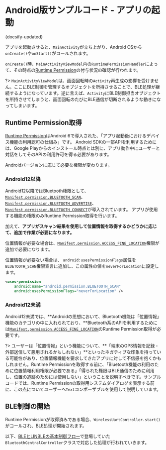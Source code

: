 # Android版サンプルコード - アプリの起動

{docsify-updated}

アプリを起動させると、`MainActivity`が立ち上がり、Android OSから`onCreate()`や`onStart()`がコールされます。

`onCreate()`時、`MainActivityViewModel`内の`RuntimePermissionHandler`によって、その時点の[Runtime Permission]( #runtime-permission取得 )の付与状況の確認が行われます。

?> `MainActivityViewModel`は、画面回転時の`Activity`再生成の影響を受けません。ここにBLE制御を管理するオブジェクトを所持させることで、BLE処理が継続するようになっています。逆に言えば、`Activity`にBLE制御担当オブジェクトを所持させてしまうと、画面回転のたびにBLE通信が切断されるような動きになってしまいます。


## Runtime Permission取得

[Runtime Permission]( https://developer.android.com/training/permissions/requesting?hl=ja )はAndroid 6で導入された、「アプリ起動後におけるデバイス機能の利用認可の仕組み」です。
Android SDKの一部APIを利用するためには、Google Playからのインストール時点とは別に、アプリ動作中にユーザーと対話をしてそのAPIの利用許可を得る必要があります。

Androidバージョンに応じて必要な権限が変わります。

### Android12以降

Android12以降ではBluetooth権限として、[`Manifest.permission.BLUETOOTH_SCAN`]( https://developer.android.com/reference/android/Manifest.permission#BLUETOOTH_SCAN )、[`Manifest.permission.BLUETOOTH_ADVERTISE`]( https://developer.android.com/reference/android/Manifest.permission#BLUETOOTH_ADVERTISE )、[`Manifest.permission.BLUETOOTH_CONNECT`]( https://developer.android.com/reference/android/Manifest.permission#BLUETOOTH_CONNECT )が導入されています。
アプリが使用する機能の権限のみRuntime Permission取得を行います。

加えて、**アプリがスキャン結果を使用して位置情報を取得するかどうかに応じて、追加で作業が必要になります。**

位置情報が必要な場合は、[`Manifest.permission.ACCESS_FINE_LOCATION`]( https://developer.android.com/reference/android/Manifest.permission#ACCESS_FINE_LOCATION )権限が追加で必要になります。

位置情報が必要ない場合は、
`android:usesPermissionFlags`属性を`BLUETOOTH_SCAN`権限宣言に追加し、この属性の値を`neverForLocation`に設定します。

```xml
<uses-permission
    android:name="android.permission.BLUETOOTH_SCAN"
    android:usesPermissionFlags="neverForLocation" />
```


### Android12未満

Android12未満では、**Androidの思想において、Bluetooth機能は「位置情報」機能のカテゴリの中に入れられており、**Bluetooth系のAPIを利用するためには[`Manifest.permission.ACCESS_FINE_LOCATION`]( https://developer.android.com/reference/android/Manifest.permission#ACCESS_FINE_LOCATION )のRuntime Permission取得が必要です。

?> ユーザーは「位置情報」という機能について、**「端末のGPS情報を記録・外部送信して悪用されるかもしれない」**といったネガティブな印象を持っている可能性があり、位置情報機能を要求してきたアプリに対して不信感を抱くかもしれません。Runtime Permissionを取得する前に、「Bluetooth機能の利用のために位置情報利用権限が必要である」「得られた権限はBLE通信のために利用し、位置の追跡のためには使用しない」ということを説明すべきです。サンプルコードでは、Runtime Permissionの取得用システムダイアログを表示する前に、この点についてユーザーへ`Text`コンポーザブルを使用して説明しています。


## BLE制御の開始

Runtime Permissionが取得済みである場合、`WirelessUartController.start()`がコールされ、BLE処理が開始されます。

以下、[BLEとLINBLEの基本制御フロー](common/flows/introduction.md)で登場していた`BluetoothCentralController`クラスで対応した処理が行われていきます。
